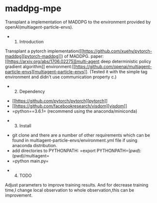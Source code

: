# maddpg-mpe
Transplant a implementation of MADDPG to the environment provided by openAI(multiagent-particle-envs).

* 1. Introduction

Transplant a pytorch implementation([[https://github.com/xuehy/pytorch-maddpg][pytorch-maddpg]]) of MADDPG.
paper:[[https://arxiv.org/abs/1706.02275][multi-agent deep deterministic policy gradient algorithm]] 
environment:[[https://github.com/openai/multiagent-particle-envs][multiagent-particle-envs]]. 
(Tested it with the simple tag environment and didn't use communication property c.)


* 2. Dependency

- [[https://github.com/pytorch/pytorch][pytorch]]
- [[https://github.com/facebookresearch/visdom][visdom]]
- =python==3.6.1= (recommend using the anaconda/miniconda)

* 3. Install

- git clone and there are a number of other requirements which can be found in multiagent-particle-envs/environment.yml file if using anaconda distribution.
- add directories to PYTHONPATH: =export PYTHONPATH=$(pwd):$(pwd)/multiagent=
- =python main.py=

* 4. TODO

Adjust parameters to improve training results.
And for decrease training time,I change local observation to whole observation,this can be improvement.

